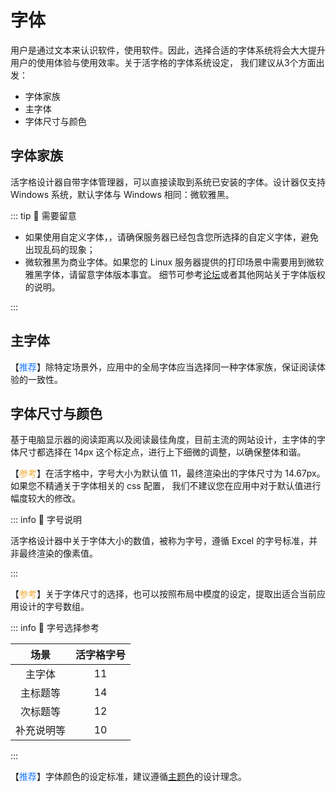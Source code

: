 # 字体

用户是通过文本来认识软件，使用软件。因此，选择合适的字体系统将会大大提升用户的使用体验与使用效率。关于活字格的字体系统设定，
我们建议从3个方面出发：

- 字体家族
- 主字体
- 字体尺寸与颜色

## 字体家族

活字格设计器自带字体管理器，可以直接读取到系统已安装的字体。设计器仅支持 Windows 系统，默认字体与 Windows 相同：微软雅黑。

::: tip 📍 需要留意

- 如果使用自定义字体，，请确保服务器已经包含您所选择的自定义字体，避免出现乱码的现象；
- 微软雅黑为商业字体。如果您的 Linux 服务器提供的打印场景中需要用到微软雅黑字体，请留意字体版本事宜。
细节可参考[论坛](https://gcdn.grapecity.com.cn/showtopic-157705-1-220.html)或者其他网站关于字体版权的说明。

:::

## 主字体

【<font color="#1677FF">推荐</font>】除特定场景外，应用中的全局字体应当选择同一种字体家族，保证阅读体验的一致性。

## 字体尺寸与颜色

基于电脑显示器的阅读距离以及阅读最佳角度，目前主流的网站设计，主字体的字体尺寸都选择在 14px 这个标定点，进行上下细微的调整，以确保整体和谐。

【<font color="#F3AA34">参考</font>】在活字格中，字号大小为默认值 11，最终渲染出的字体尺寸为 14.67px。如果您不精通关于字体相关的 css 配置，
我们不建议您在应用中对于默认值进行幅度较大的修改。

::: info 📘 字号说明

活字格设计器中关于字体大小的数值，被称为字号，遵循 Excel 的字号标准，并非最终渲染的像素值。

:::

【<font color="#F3AA34">参考</font>】关于字体尺寸的选择，也可以按照布局中模度的设定，提取出适合当前应用设计的字号数组。

::: info 📘 字号选择参考

|   场景   | 活字格字号  |
|:------:|:------:|
|  主字体   |   11   |
|  主标题等  |   14   |
|  次标题等  |   12   |
| 补充说明等  |   10   |

:::

【<font color="#1677FF">推荐</font>】字体颜色的设定标准，建议遵循[主题色](../design/theme)的设计理念。